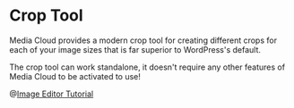 # Crop Tool
Media Cloud provides a modern crop tool for creating different crops for each of your image sizes that is far superior to WordPress's default.

The crop tool can work standalone, it doesn't require any other features of Media Cloud to be activated to use!

@[Image Editor Tutorial](https://www.youtube.com/watch?v=blFUKzOsbXs&t=325s)